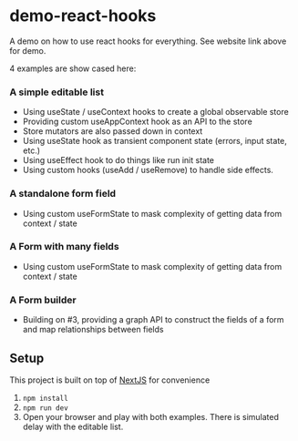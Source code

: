 # demo-react-hooks

A demo on how to use react hooks for everything. See website link above for demo.

4 examples are show cased here:

### A simple editable list

- Using useState / useContext hooks to create a global observable store
- Providing custom useAppContext hook as an API to the store
- Store mutators are also passed down in context
- Using useState hook as transient component state (errors, input state, etc.)
- Using useEffect hook to do things like run init state
- Using custom hooks (useAdd / useRemove) to handle side effects.

### A standalone form field

- Using custom useFormState to mask complexity of getting data from context / state

### A Form with many fields

- Using custom useFormState to mask complexity of getting data from context / state

### A Form builder

- Building on #3, providing a graph API to construct the fields of a form and map relationships between fields

## Setup

This project is built on top of [NextJS](http://nextjs.org) for convenience

1. `npm install`
2. `npm run dev`
3. Open your browser and play with both examples. There is simulated delay with the editable list.
